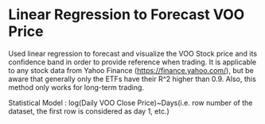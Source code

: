 # Linear Regression to Forecast VOO Price
Used linear regression to forecast and visualize the VOO Stock price and its confidence band in order to provide reference when trading. It is applicable to any stock data from Yahoo Finance (https://finance.yahoo.com/), but be aware that generally only the ETFs have their R^2 higher than 0.9. Also, this method only works for long-term trading.

Statistical Model : log(Daily VOO Close Price)~Days(i.e. row number of the dataset, the first row is considered as day 1, etc.)
